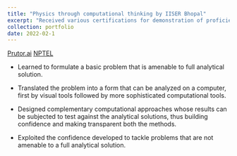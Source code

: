 ```yaml
---
title: "Physics through computational thinking by IISER Bhopal"
excerpt: "Received various certifications for demonstration of proficiency in wolfram language."
collection: portfolio
date: 2022-02-1
---
```

[Prutor.ai](https://1drv.ms/b/s!AllCcwLfbSCpiGDrspce8Vs66xvm?e=Tv2AID) [NPTEL](https://1drv.ms/b/s!AllCcwLfbSCpiF8sSit2A6gSzJ2p?e=mNdTDt)



* Learned to formulate a basic problem that is amenable to full analytical solution.

* Translated the problem into a form that can be analyzed on a computer, first by visual tools followed by
more sophisticated computational tools.

* Designed complementary computational approaches whose results can be subjected to test against the analytical solutions, thus building confidence and making transparent both the methods.

* Exploited the confidence developed to tackle problems that are not amenable to a full analytical solution.